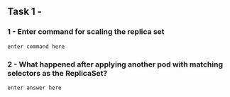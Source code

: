 ## Task 1 - 

### 1 - Enter command for scaling the replica set

```
enter command here
```

### 2 - What happened after applying another pod with matching selectors as the ReplicaSet?

```
enter answer here
```
